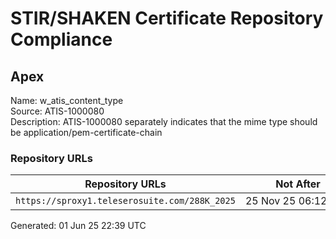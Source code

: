 # STIR/SHAKEN Certificate Repository Compliance

## Apex

Name: w_atis_content_type\
Source: ATIS-1000080\
Description: ATIS-1000080 separately indicates that the mime type should be application/pem-certificate-chain
### Repository URLs

| Repository URLs | Not After |  Problems | Link |
|-----------------|-----------|-----------|------|
| `https://sproxy1.teleserosuite.com/288K_2025` | 25&#160;Nov&#160;25&#160;06:12&#160;UTC | true | [view](../../REPOS/b6d798fb17ea52baab813440ee43e07822458b55/README.md) |


Generated: 01 Jun 25 22:39 UTC